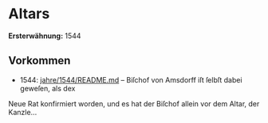 # Altars

**Ersterwähnung:** 1544

## Vorkommen
- 1544: [jahre/1544/README.md](../jahre/1544/README.md) – Biſchof von Amsdorff iſt ſelbſt dabei geweſen, als dex

Neue Rat konfirmiert worden, und es hat der Biſchof
allein vor dem Altar, der Kanzle...
